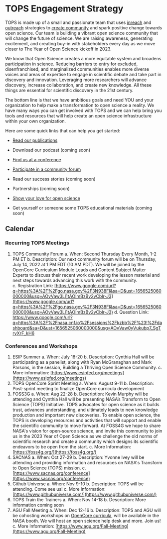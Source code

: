 # TOPS Engagement Strategy
TOPS is made up of a small and passionate team that uses [inreach](./inreach.md) and [outreach](./outreach.md) strategies to [create community](./creating_community.md) and spark positive change towards open science. Our team is building a vibrant open science community that will change the future of science. We are raising awareness, generating excitement, and creating buy-in with stakeholders every day as we move closer to The Year of Open Science kickoff in 2023. 

We know that Open Science creates a more equitable system and broadens participation in science. Reducing barriers to entry for excluded, disenfranchised, and marginalized communities enables more diverse voices and areas of expertise to engage in scientific debate and take part in discovery and innovation. Leveraging more researchers will advance discovery, increase collaboration, and create new knowledge. All these things are essential for scientific discovery in the 21st century. 


The bottom line is that we have ambitious goals and need YOU and your organization to help make a transformation to open science a reality. We have many ways you can get involved with TOPS and we can help bring you tools and resources that will help create an open science infrastructure within your own organization. 

Here are some quick links that can help you get started:   

- [Read our publications](./tops_publications.md)

- Download our podcast (coming soon) 

- [Find us at a conference](./tops_conferences.md)

- [Participate in a community forum]([https://go.nasa.gov/36aVsmH](https://github.com/nasa/Transform-to-Open-Science/tree/main/docs/Area1_Engagement/Community_Forums))

- Read our success stories (coming soon) 

- Partnerships (coming soon) 

- [Show your love for open science](https://www.canva.com/design/DAE_9KAimo4/HGjINSG0FYnFPfjxHUTcIQ/edit)

- Get yourself or someone some TOPS educational materials (coming soon)

## Calendar
### Recurring TOPS Meetings
1. TOPS Community Forum
  a. When: Second Thursday Every Month, 1-2 PM ET
  b. Description: Our next community forum will be on Thursday, July 14, 2022 at 1 PM EDT (10 AM PDT). We will be joined by the OpenCore Curriculum Module Leads and Content Subject Matter Experts to discuss their recent work developing the lesson material and next steps towards advancing this work with the community.  
  c. Registration Link: [https://www.google.com/url?q=https%3A%2F%2Fgo.nasa.gov%2F3N938Fl&sa=D&ust=1656525060000000&usg=AOvVaw3Ll1tAOImBzBv2yCblr-J3](https://www.google.com/url?q=https%3A%2F%2Fgo.nasa.gov%2F3N938Fl&sa=D&ust=1656525060000000&usg=AOvVaw3Ll1tAOImBzBv2yCblr-J3)
  d. Question Link: https://www.google.com/url?q=https%3A%2F%2Fnasa.cnf.io%2Fsessions%2Fkzbb%2F%23!%2Fdashboard&sa=D&ust=1656525060000000&usg=AOvVaw0yVukubp7_SgTryXrF_kH6
  
### Conferences and Workshops
1. ESIP Summer
  a. When: July 18-20
  b. Description: Cynthia Hall will be participating as a panelist, along with Ryan McGranaghan and Mark Parsons, in the session, Building a Thriving Open Science Community. 
  c. More information: [https://www.esipfed.org/meetings](https://www.esipfed.org/meetings)
2. TOPS OpenCore Sprint Meeting
  a. When: August 9-11
  b. Description: Post-sprint meeting to finalize OpenCore curricula development
3. FOSS3G
  a. When: Aug 22-28
  b. Description: Kevin Murphy will be attending and Cynthia Hall will be presenting NASA’s Transform to Open Science (TOPS) Initiative.
TOPS advocates for open science as it builds trust, advances understanding, and ultimately leads to new knowledge production and important new discoveries. To enable open science, the TOPS is developing resources and activities that will support and enable the scientific community to move forward. At FOSS4G we hope to share NASA's vision for open-source science, and invite this community to join us in the 2023 Year of Open Science as we challenge the old norms of scientific research and create a community which designs its scientific endeavors to be open from the start.
  c. More Information: [https://foss4g.org/](https://foss4g.org/)
4. SACNAS
  a. When: Oct 27-29
  b. Description: Yvonne Ivey will be attending and providing information and resources on NASA's Transform to Open Science (TOPS) mission.
  c. [https://www.sacnas.org/conference](https://www.sacnas.org/conference)
5. Github Universe
  a. When: Nov 9-10
  b. Description: TOPS will be attending. Come see us!
  c. More Information: [https://www.githubuniverse.com/](https://www.githubuniverse.com/)
6. TOPS Train the Trainers
  a. When: Nov 14-18
  b. Description: More information coming soon
7. AGU Fall Meeting
  a. When: Dec 12-16
  b. Description: TOPS and AGU will be cohosting workshops on [OpenCore curricula](https://github.com/nasa/Transform-to-Open-Science/tree/main/docs/Area2_Capacity_Sharing/OpenCore), will be available in the NASA booth. We will host an open science help desk and more. Join us! 
  c. More Information: [https://www.agu.org/Fall-Meeting](https://www.agu.org/Fall-Meeting)

